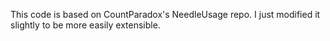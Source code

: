 This code is based on CountParadox's NeedleUsage repo. I just modified it slightly to be more easily extensible.